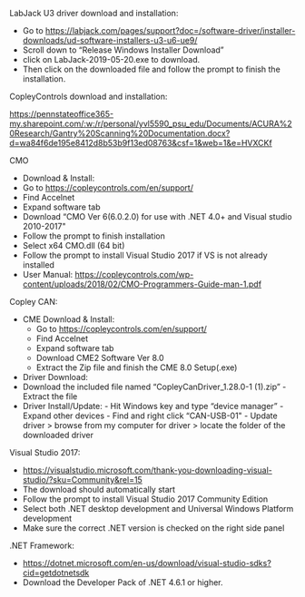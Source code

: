 
LabJack U3 driver download and installation: 
 - Go to https://labjack.com/pages/support?doc=/software-driver/installer-downloads/ud-software-installers-u3-u6-ue9/ 
 - Scroll down to “Release Windows Installer Download”  
 - click on LabJack-2019-05-20.exe to download.  
 - Then click on the downloaded file and follow the prompt to finish the installation.  
 
CopleyControls download and installation: 

https://pennstateoffice365-my.sharepoint.com/:w:/r/personal/yvl5590_psu_edu/Documents/ACURA%20Research/Gantry%20Scanning%20Documentation.docx?d=wa84f6de195e8412d8b53b9f13ed08763&csf=1&web=1&e=HVXCKf

  CMO
   - Download & Install: 
   - Go to https://copleycontrols.com/en/support/ 
   - Find Accelnet 
   - Expand software tab 
   - Download “CMO Ver 6(6.0.2.0) for use with .NET 4.0+ and Visual studio 2010-2017" 
   - Follow the prompt to finish installation  
   - Select x64 CMO.dll (64 bit) 
   - Follow the prompt to install Visual Studio 2017 if VS is not already installed 
   - User Manual: https://copleycontrols.com/wp-content/uploads/2018/02/CMO-Programmers-Guide-man-1.pdf 

 Copley CAN: 
  - CME Download & Install: 
    - Go to https://copleycontrols.com/en/support/ 
    - Find Accelnet 
    - Expand software tab 
    - Download CME2 Software Ver 8.0    
    - Extract the Zip file and finish the CME 8.0 Setup(.exe) 
   - Driver Download:
   - Download the included file named “CopleyCanDriver_1.28.0-1 (1).zip” 
    - Extract the file 
   - Driver Install/Update: 
    - Hit Windows key and type “device manager” 
    - Expand other devices 
    - Find and right click “CAN-USB-01" 
    - Update driver > browse from my computer for driver > locate the folder of the downloaded driver 

Visual Studio 2017: 
 - https://visualstudio.microsoft.com/thank-you-downloading-visual-studio/?sku=Community&rel=15 
 - The download should automatically start 
 - Follow the prompt to install Visual Studio 2017 Community Edition 
 - Select both .NET desktop development and Universal Windows Platform development 
 - Make sure the correct .NET version is checked on the right side panel 

.NET Framework: 
 - https://dotnet.microsoft.com/en-us/download/visual-studio-sdks?cid=getdotnetsdk 
 - Download the Developer Pack of .NET 4.6.1 or higher.  

 
